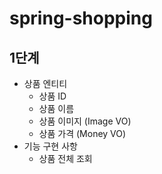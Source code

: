 # spring-shopping

## 1단계

- 상품 엔티티
  - 상품 ID
  - 상품 이름
  - 상품 이미지 (Image VO)
  - 상품 가격 (Money VO)
- 기능 구현 사항
  - 상품 전체 조회
